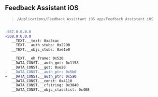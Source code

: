 ## Feedback Assistant iOS

> `/Applications/Feedback Assistant iOS.app/Feedback Assistant iOS`

```diff

-567.0.0.0.0
+568.0.0.0.0
   __TEXT.__text: 0xa3cac
   __TEXT.__auth_stubs: 0x2290
   __TEXT.__objc_stubs: 0xe1e0

   __TEXT.__eh_frame: 0x520
   __DATA_CONST.__auth_got: 0x1158
   __DATA_CONST.__got: 0xe20
-  __DATA_CONST.__auth_ptr: 0x5b0
+  __DATA_CONST.__auth_ptr: 0x5a0
   __DATA_CONST.__const: 0x4110
   __DATA_CONST.__cfstring: 0x3840
   __DATA_CONST.__objc_classlist: 0x408

```
